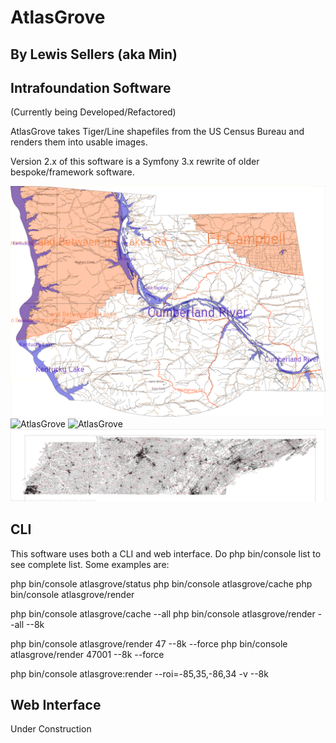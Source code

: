 # AtlasGrove
## By Lewis Sellers (aka Min)
## Intrafoundation Software

(Currently being Developed/Refactored)

AtlasGrove takes Tiger/Line shapefiles from the US Census Bureau and renders them into usable images.

Version 2.x of this software is a Symfony 3.x rewrite of older bespoke/framework software.

![AtlasGrove](https://github.com/lasellers/AtlasGrove/blob/master/screenshot1.png)
![AtlasGrove](https://github.com/lasellers/AtlasGrove/blob/master/screenshot2.png)
![AtlasGrove](https://github.com/lasellers/AtlasGrove/blob/master/screenshot3.png)
![AtlasGrove](https://github.com/lasellers/AtlasGrove/blob/master/screenshot4.png)

## CLI

This software uses both a CLI and web interface. Do php bin/console list to see complete list. Some examples are:

php bin/console atlasgrove/status
php bin/console atlasgrove/cache
php bin/console atlasgrove/render

php bin/console atlasgrove/cache --all
php bin/console atlasgrove/render --all --8k

php bin/console atlasgrove/render 47 --8k --force
php bin/console atlasgrove/render 47001 --8k --force

php bin/console atlasgrove:render --roi=-85,35,-86,34  -v --8k 


## Web Interface

Under Construction


